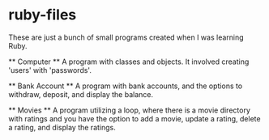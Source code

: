 # ruby-files
These are just a bunch of small programs created when I was learning Ruby.

** Computer **
A program with classes and objects. It involved creating 'users' with 'passwords'.


** Bank Account **
A program with bank accounts, and the options to withdraw, deposit, and display the balance.

** Movies **
A program utilizing a loop, where there is a movie directory with ratings and you have the option to add a movie, update a rating, delete a rating, and display the ratings.
